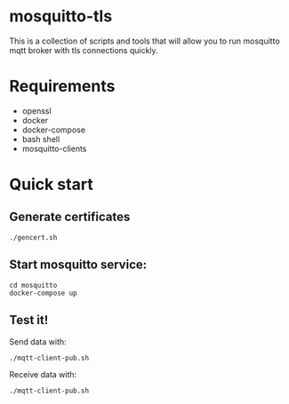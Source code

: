 # mosquitto-tls
This is a collection of scripts and tools that will allow you to run mosquitto mqtt broker with tls connections quickly.

# Requirements
- openssl
- docker
- docker-compose
- bash shell
- mosquitto-clients

# Quick start

## Generate certificates
```
./gencert.sh
```

## Start mosquitto service:
```
cd mosquitto
docker-compose up
```
## Test it!
Send data with:
```
./mqtt-client-pub.sh
```
Receive data with:
```
./mqtt-client-pub.sh
```
